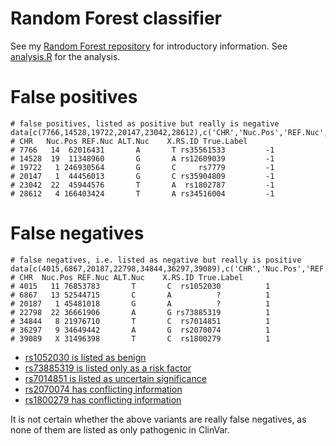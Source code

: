 Random Forest classifier
========================

See my [Random Forest repository](https://github.com/davetang/learning_random_forest) for introductory information. See [analysis.R](https://github.com/davetang/machine_learning/blob/master/variant/random_forest/analysis.R) for the analysis.

# False positives

~~~~{.r}
# false positives, listed as positive but really is negative
data[c(7766,14528,19722,20147,23042,28612),c('CHR','Nuc.Pos','REF.Nuc','ALT.Nuc','X.RS.ID','True.Label')]
# CHR   Nuc.Pos REF.Nuc ALT.Nuc    X.RS.ID True.Label
# 7766   14  62016431       A       T rs35561533         -1
# 14528  19  11348960       G       A rs12609039         -1
# 19722   1 246930564       G       C     rs7779         -1
# 20147   1  44456013       G       C rs35904809         -1
# 23042  22  45944576       T       A  rs1802787         -1
# 28612   4 166403424       T       A rs34516004         -1
~~~~

# False negatives

~~~~{.r}
# false negatives, i.e. listed as negative but really is positive
data[c(4015,6867,20187,22798,34844,36297,39089),c('CHR','Nuc.Pos','REF.Nuc','ALT.Nuc','X.RS.ID','True.Label')]
# CHR  Nuc.Pos REF.Nuc ALT.Nuc    X.RS.ID True.Label
# 4015   11 76853783       T       C  rs1052030          1
# 6867   13 52544715       C       A          ?          1
# 20187   1 45481018       G       A          ?          1
# 22798  22 36661906       A       G rs73885319          1
# 34844   8 21976710       T       C  rs7014851          1
# 36297   9 34649442       A       G  rs2070074          1
# 39089   X 31496398       T       C  rs1800279          1
~~~~

* [rs1052030 is listed as benign](http://www.ncbi.nlm.nih.gov/clinvar/variation/43258/)
* [rs73885319 is listed only as a risk factor](http://www.ncbi.nlm.nih.gov/clinvar/variation/6080/)
* [rs7014851 is listed as uncertain significance](http://www.ncbi.nlm.nih.gov/clinvar/variation/7330/)
* [rs2070074 has conflicting information](http://www.ncbi.nlm.nih.gov/clinvar/variation/3613/)
* [rs1800279 has conflicting information](http://www.ncbi.nlm.nih.gov/clinvar/variation/11269/)

It is not certain whether the above variants are really false negatives, as none of them are listed as only pathogenic in ClinVar.


